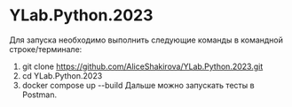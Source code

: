# YLab.Python.2023
Для запуска необходимо выполнить следующие команды в командной строке/терминале:
1. git clone https://github.com/AliceShakirova/YLab.Python.2023.git
2. cd YLab.Python.2023
3. docker compose up --build
Дальше можно запускать тесты в Postman.